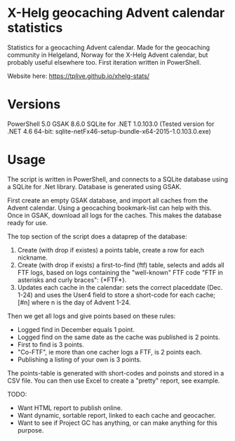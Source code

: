 # X-Helg geocaching Advent calendar statistics
Statistics for a geocaching Advent calendar. Made for the geocaching community in Helgeland, Norway for the X-Helg Advent calendar, but probably useful elsewhere too. First iteration written in PowerShell.

Website here: https://tplive.github.io/xhelg-stats/
# Versions
PowerShell 5.0
GSAK 8.6.0
SQLite for .NET 1.0.103.0 (Tested version for .NET 4.6 64-bit: sqlite-netFx46-setup-bundle-x64-2015-1.0.103.0.exe)

# Usage
The script is written in PowerShell, and connects to a SQLite database using a SQLite for .Net library. Database is generated using GSAK.

First create an empty GSAK database, and import all caches from the Advent calendar. Using a geocaching bookmark-list can help with this. Once in GSAK, download all logs for the caches. This makes the database ready for use.

The top section of the script does a dataprep of the database:

1. Create (with drop if existes) a points table, create a row for each nickname.
2. Create (with drop if exists) a first-to-find (ftf) table, selects and adds all FTF logs, based on logs containing the "well-known" FTF code "FTF in asterisks and curly braces": {\*FTF\*}.
3. Updates each cache in the calendar: sets the correct placeddate (Dec. 1-24) and uses the User4 field to store a short-code for each cache; [#n] where n is the day of Advent 1-24.

Then we get all logs and give points based on these rules:
- Logged find in December equals 1 point.
- Logged find on the same date as the cache was published is 2 points.
- First to find is 3 points.
- "Co-FTF", ie more than one cacher logs a FTF, is 2 points each.
- Publishing a listing of your own is 3 points.

The points-table is generated with short-codes and poinsts and stored in a CSV file. You can then use Excel to create a "pretty" report, see example.

TODO:
- Want HTML report to publish online.
- Want dynamic, sortable report, linked to each cache and geocacher.
- Want to see if Project GC has anything, or can make anything for this purpose.
